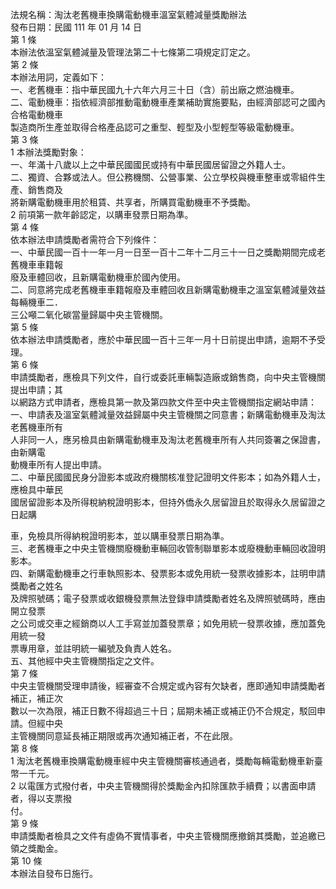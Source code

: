 法規名稱：淘汰老舊機車換購電動機車溫室氣體減量獎勵辦法  
發布日期：民國 111 年 01 月 14 日  
第 1 條  
本辦法依溫室氣體減量及管理法第二十七條第二項規定訂定之。  
第 2 條  
本辦法用詞，定義如下：  
一、老舊機車：指中華民國九十六年六月三十日（含）前出廠之燃油機車。  
二、電動機車：指依經濟部推動電動機車產業補助實施要點，由經濟部認可之國內合格電動機車  
製造商所生產並取得合格產品認可之重型、輕型及小型輕型等級電動機車。  
第 3 條  
1 本辦法獎勵對象：  
一、年滿十八歲以上之中華民國國民或持有中華民國居留證之外籍人士。  
二、獨資、合夥或法人。但公務機關、公營事業、公立學校與機車整車或零組件生產、銷售商及  
將新購電動機車用於租賃、共享者，所購買電動機車不予獎勵。  
2 前項第一款年齡認定，以購車發票日期為準。  
第 4 條  
依本辦法申請獎勵者需符合下列條件：  
一、中華民國一百十一年一月一日至一百十二年十二月三十一日之獎勵期間完成老舊機車車籍報  
廢及車體回收，且新購電動機車於國內使用。  
二、同意將完成老舊機車車籍報廢及車體回收且新購電動機車之溫室氣體減量效益每輛機車二．  
三公噸二氧化碳當量歸屬中央主管機關。  
第 5 條  
依本辦法申請獎勵者，應於中華民國一百十三年一月十日前提出申請，逾期不予受理。  
第 6 條  
申請獎勵者，應檢具下列文件，自行或委託車輛製造廠或銷售商，向中央主管機關提出申請；其  
以網路方式申請者，應檢具第一款及第四款文件至中央主管機關指定網站申請：  
一、申請表及溫室氣體減量效益歸屬中央主管機關之同意書；新購電動機車及淘汰老舊機車所有  
人非同一人，應另檢具由新購電動機車及淘汰老舊機車所有人共同簽署之保證書，由新購電  
動機車所有人提出申請。  
二、中華民國國民身分證影本或政府機關核准登記證明文件影本；如為外籍人士，應檢具中華民  
國居留證影本及所得稅納稅證明影本，但持外僑永久居留證且於取得永久居留證之日起購  


車，免檢具所得納稅證明影本，並以購車發票日期為準。  
三、老舊機車之中央主管機關廢機動車輛回收管制聯單影本或廢機動車輛回收證明影本。  
四、新購電動機車之行車執照影本、發票影本或免用統一發票收據影本，註明申請獎勵者之姓名  
及牌照號碼；電子發票或收銀機發票無法登錄申請獎勵者姓名及牌照號碼時，應由開立發票  
之公司或交車之經銷商以人工手寫並加蓋發票章；如免用統一發票收據，應加蓋免用統一發  
票專用章，並註明統一編號及負責人姓名。  
五、其他經中央主管機關指定之文件。  
第 7 條  
中央主管機關受理申請後，經審查不合規定或內容有欠缺者，應即通知申請獎勵者補正，補正次  
數以一次為限，補正日數不得超過三十日；屆期未補正或補正仍不合規定，駁回申請。但經中央  
主管機關同意延長補正期限或再次通知補正者，不在此限。  
第 8 條  
1 淘汰老舊機車換購電動機車經中央主管機關審核通過者，獎勵每輛電動機車新臺幣一千元。  
2 以電匯方式撥付者，中央主管機關得於獎勵金內扣除匯款手續費；以書面申請者，得以支票撥  
付。  
第 9 條  
申請獎勵者檢具之文件有虛偽不實情事者，中央主管機關應撤銷其獎勵，並追繳已領之獎勵金。  
第 10 條  
本辦法自發布日施行。  


